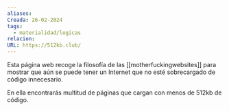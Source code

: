 ```yaml
---
aliases: 
Creada: 26-02-2024
tags:
  - materialidad/logicas
relacion: 
URL: https://512kb.club/
---
```


Esta página web recoge la filosofía de las [[motherfuckingwebsites]] para mostrar que aún se puede tener un Internet que no esté sobrecargado de código innecesario.

En ella encontrarás multitud de páginas que cargan con menos de 512kb de código.